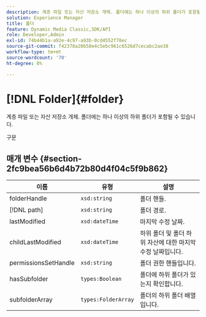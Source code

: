 ```yaml
---
description: 계층 파일 또는 자산 저장소 개체. 폴더에는 하나 이상의 하위 폴더가 포함될 수 있습니다.
solution: Experience Manager
title: 폴더
feature: Dynamic Media Classic,SDK/API
role: Developer,Admin
exl-id: 74b44b1a-a92e-4c97-a93b-0cd4552f78ec
source-git-commit: f42378a20b58e4c5ebc961c6526d7cecabc2ae38
workflow-type: tm+mt
source-wordcount: '70'
ht-degree: 8%

---
```


# [!DNL Folder]{#folder}

계층 파일 또는 자산 저장소 개체. 폴더에는 하나 이상의 하위 폴더가 포함될 수 있습니다.

구문

## 매개 변수 {#section-2fc9bea56b6d4b72b80d4f04c5f9b862}

| 이름 | 유형 | 설명 |
|---|---|---|
| folderHandle | `xsd:string` | 폴더 핸들. |
| [!DNL path] | `xsd:string` | 폴더 경로. |
| lastModified | `xsd:dateTime` | 마지막 수정 날짜. |
| childLastModified | `xsd:dateTime` | 하위 폴더 및 폴더 하위 자산에 대한 마지막 수정 날짜입니다. |
| permissionsSetHandle | `xsd:string` | 폴더 권한 핸들입니다. |
| hasSubfolder | `types:Boolean` | 폴더에 하위 폴더가 있는지 확인합니다. |
| subfolderArray | `types:FolderArray` | 폴더의 하위 폴더 배열입니다. |
